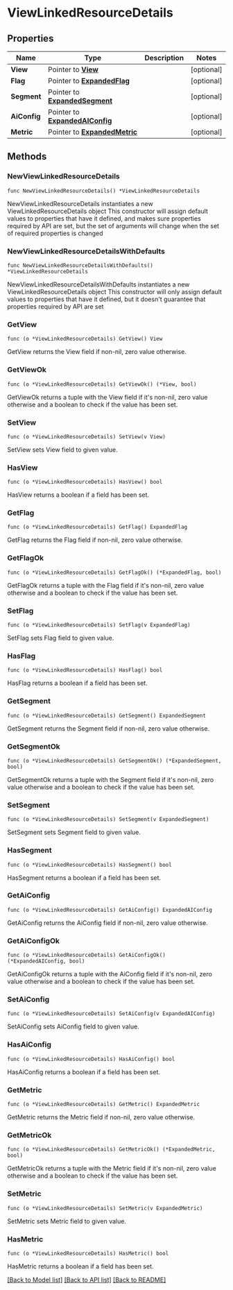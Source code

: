 # ViewLinkedResourceDetails

## Properties

Name | Type | Description | Notes
------------ | ------------- | ------------- | -------------
**View** | Pointer to [**View**](View.md) |  | [optional] 
**Flag** | Pointer to [**ExpandedFlag**](ExpandedFlag.md) |  | [optional] 
**Segment** | Pointer to [**ExpandedSegment**](ExpandedSegment.md) |  | [optional] 
**AiConfig** | Pointer to [**ExpandedAIConfig**](ExpandedAIConfig.md) |  | [optional] 
**Metric** | Pointer to [**ExpandedMetric**](ExpandedMetric.md) |  | [optional] 

## Methods

### NewViewLinkedResourceDetails

`func NewViewLinkedResourceDetails() *ViewLinkedResourceDetails`

NewViewLinkedResourceDetails instantiates a new ViewLinkedResourceDetails object
This constructor will assign default values to properties that have it defined,
and makes sure properties required by API are set, but the set of arguments
will change when the set of required properties is changed

### NewViewLinkedResourceDetailsWithDefaults

`func NewViewLinkedResourceDetailsWithDefaults() *ViewLinkedResourceDetails`

NewViewLinkedResourceDetailsWithDefaults instantiates a new ViewLinkedResourceDetails object
This constructor will only assign default values to properties that have it defined,
but it doesn't guarantee that properties required by API are set

### GetView

`func (o *ViewLinkedResourceDetails) GetView() View`

GetView returns the View field if non-nil, zero value otherwise.

### GetViewOk

`func (o *ViewLinkedResourceDetails) GetViewOk() (*View, bool)`

GetViewOk returns a tuple with the View field if it's non-nil, zero value otherwise
and a boolean to check if the value has been set.

### SetView

`func (o *ViewLinkedResourceDetails) SetView(v View)`

SetView sets View field to given value.

### HasView

`func (o *ViewLinkedResourceDetails) HasView() bool`

HasView returns a boolean if a field has been set.

### GetFlag

`func (o *ViewLinkedResourceDetails) GetFlag() ExpandedFlag`

GetFlag returns the Flag field if non-nil, zero value otherwise.

### GetFlagOk

`func (o *ViewLinkedResourceDetails) GetFlagOk() (*ExpandedFlag, bool)`

GetFlagOk returns a tuple with the Flag field if it's non-nil, zero value otherwise
and a boolean to check if the value has been set.

### SetFlag

`func (o *ViewLinkedResourceDetails) SetFlag(v ExpandedFlag)`

SetFlag sets Flag field to given value.

### HasFlag

`func (o *ViewLinkedResourceDetails) HasFlag() bool`

HasFlag returns a boolean if a field has been set.

### GetSegment

`func (o *ViewLinkedResourceDetails) GetSegment() ExpandedSegment`

GetSegment returns the Segment field if non-nil, zero value otherwise.

### GetSegmentOk

`func (o *ViewLinkedResourceDetails) GetSegmentOk() (*ExpandedSegment, bool)`

GetSegmentOk returns a tuple with the Segment field if it's non-nil, zero value otherwise
and a boolean to check if the value has been set.

### SetSegment

`func (o *ViewLinkedResourceDetails) SetSegment(v ExpandedSegment)`

SetSegment sets Segment field to given value.

### HasSegment

`func (o *ViewLinkedResourceDetails) HasSegment() bool`

HasSegment returns a boolean if a field has been set.

### GetAiConfig

`func (o *ViewLinkedResourceDetails) GetAiConfig() ExpandedAIConfig`

GetAiConfig returns the AiConfig field if non-nil, zero value otherwise.

### GetAiConfigOk

`func (o *ViewLinkedResourceDetails) GetAiConfigOk() (*ExpandedAIConfig, bool)`

GetAiConfigOk returns a tuple with the AiConfig field if it's non-nil, zero value otherwise
and a boolean to check if the value has been set.

### SetAiConfig

`func (o *ViewLinkedResourceDetails) SetAiConfig(v ExpandedAIConfig)`

SetAiConfig sets AiConfig field to given value.

### HasAiConfig

`func (o *ViewLinkedResourceDetails) HasAiConfig() bool`

HasAiConfig returns a boolean if a field has been set.

### GetMetric

`func (o *ViewLinkedResourceDetails) GetMetric() ExpandedMetric`

GetMetric returns the Metric field if non-nil, zero value otherwise.

### GetMetricOk

`func (o *ViewLinkedResourceDetails) GetMetricOk() (*ExpandedMetric, bool)`

GetMetricOk returns a tuple with the Metric field if it's non-nil, zero value otherwise
and a boolean to check if the value has been set.

### SetMetric

`func (o *ViewLinkedResourceDetails) SetMetric(v ExpandedMetric)`

SetMetric sets Metric field to given value.

### HasMetric

`func (o *ViewLinkedResourceDetails) HasMetric() bool`

HasMetric returns a boolean if a field has been set.


[[Back to Model list]](../README.md#documentation-for-models) [[Back to API list]](../README.md#documentation-for-api-endpoints) [[Back to README]](../README.md)


